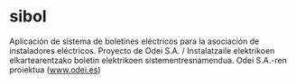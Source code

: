 # sibol
Aplicación de sistema de boletines eléctricos para la asociación de instaladores eléctricos. Proyecto de Odei S.A. / Instalatzaile elektrikoen elkartearentzako boletin elektrikoen sistementresnamendua. Odei S.A.-ren proiektua (www.odei.es)
